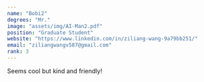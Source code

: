 ```yaml
---
name: "Bobi2"
degrees: "Mr."
image: "assets/img/AI-Man2.pdf"
position: "Graduate Student"
website: "https://www.linkedin.com/in/ziliang-wang-9a79bb251/"
email: "ziliangwangv587@gmail.com"
rank: 3
---
```


Seems cool but kind and friendly!
